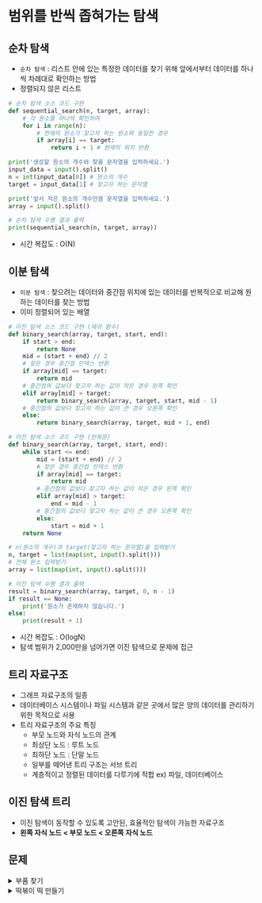 # 범위를 반씩 좁혀가는 탐색

## 순차 탐색

- `순차 탐색` : 리스트 안에 있는 특정한 데이터를 찾기 위해 앞에서부터 데이터를 하나씩 차례대로 확인하는 방법
- 정렬되지 않은 리스트

```python
# 순차 탐색 소스 코드 구현
def sequential_search(n, target, array):
    # 각 원소를 하나씩 확인하며
    for i in range(n):
        # 현재의 원소가 찾고자 하는 원소와 동일한 경우
        if array[i] == target:
            return i + 1 # 현재의 위치 반환

print('생성할 원소의 개수와 찾을 문자열을 입력하세요.')
input_data = input().split() 
n = int(input_data[0]) # 원소의 개수
target = input_data[1] # 찾고자 하는 문자열

print('앞서 적은 원소의 개수만큼 문자열을 입력하세요.')
array = input().split()

# 순차 탐색 수행 결과 출력
print(sequential_search(n, target, array))
```

- 시간 복잡도 : O(N)

## 이분 탐색

- `이분 탐색` : 찾으려는 데이터와 중간점 위치에 있는 데이터를 반복적으로 비교해 원하는 데이터를 찾는 방법
- 이미 정렬되어 있는 배열

```python
# 이진 탐색 소스 코드 구현 (재귀 함수)
def binary_search(array, target, start, end):
    if start > end:
        return None
    mid = (start + end) // 2
    # 찾은 경우 중간점 인덱스 반환
    if array[mid] == target:
        return mid
    # 중간점의 값보다 찾고자 하는 값이 작은 경우 왼쪽 확인
    elif array[mid] > target:
        return binary_search(array, target, start, mid - 1)
    # 중간점의 값보다 찾고자 하는 값이 큰 경우 오른쪽 확인
    else:
        return binary_search(array, target, mid + 1, end)

# 이진 탐색 소스 코드 구현 (반복문)
def binary_search(array, target, start, end):
    while start <= end:
        mid = (start + end) // 2
        # 찾은 경우 중간점 인덱스 반환
        if array[mid] == target:
            return mid
        # 중간점의 값보다 찾고자 하는 값이 작은 경우 왼쪽 확인
        elif array[mid] > target:
            end = mid - 1
        # 중간점의 값보다 찾고자 하는 값이 큰 경우 오른쪽 확인
        else:
            start = mid + 1
    return None

# n(원소의 개수)과 target(찾고자 하는 문자열)을 입력받기
n, target = list(map(int, input().split()))
# 전체 원소 입력받기
array = list(map(int, input().split()))

# 이진 탐색 수행 결과 출력
result = binary_search(array, target, 0, n - 1)
if result == None:
    print('원소가 존재하지 않습니다.')
else:
    print(result + 1)
```

- 시간 복잡도 : O(logN)
- 탐색 범위가 2,000만을 넘어가면 이진 탐색으로 문제에 접근

## 트리 자료구조

- 그래프 자료구조의 일종
- 데이터베이스 시스템이나 파일 시스템과 같은 곳에서 많은 양의 데이터를 관리하기 위한 목적으로 사용
- 트리 자료구조의 주요 특징
  - 부모 노드와 자식 노드의 관계
  - 최상단 노드 : 루트 노드
  - 최하단 노드 : 단말 노드
  - 일부를 떼어낸 트리 구조는 서브 트리
  - 계층적이고 정렬된 데이터를 다루기에 적합 ex) 파일, 데이터베이스

## 이진 탐색 트리

- 이진 탐색이 동작할 수 있도록 고안된, 효율적인 탐색이 가능한 자료구조
- **왼쪽 자식 노드 < 부모 노드 < 오른쪽 자식 노드**

## 문제

<details>
  <summary>부품 찾기</summary>
  <div markdown="1">

Q. 동빈이네 전자 매장에는 부품이 N개 있다. 각 부품은 정수 형태의 고유한 번호가 있다. 어느 날 손님이 M개 종류의 부품을 대향으로 구매하겠다며 당일 날 견적서를 요청했다. 동빈이는 때를 놓치지 않고 손님이 문의한 부품 M개 종류를 모두 확인해서 견적서를 작성해야 한다. 이때 가게 안에 부품이 모두 있는지 확인하는 프로그램을 작성해보자.

`입력 조건` :

- 첫째 줄에 정수 N이 주어진다. (1<=N<=1,000,000)
- 둘째 줄에는 공백으로 구분하여 N개의 정수가 주어진다. 이때 정수는 1보다 크고 1,000,000 이하이다.
- 셋째 줄에는 정수 M이 주어진다. (1<=M<=100,000)
- 넷째 줄에는 공백으로 구분하여 M개의 정수가 주어진다. 이때 정수는 1보다 크고 1,000,000 이하이다.<br>

`출력 조건` :

- 첫째 줄에 공백으로 구분하여 각 부품이 있으면 yes를, 없으면 no를 출력한다.

<문제 해설>

- 이진 탐색, 계수 정렬, 집합을 이용

  </div>
</details>

<details>
  <summary>떡볶이 떡 만들기</summary>
  <div markdown="1">

Q. 오늘 동빈이는 여행 가신 부모님을 대신해서 떡집 일을 하기로 했다. 오늘은 떡볶이 떡을 만드는 날이다. 동빈이네 떡볶이 떡은 재밌게도 떡볶이 떡의 길이가 일정하지 않다. 대신에 한 봉지 안에 들어 가는 떡의 총 길이는 절단기로 잘라서 맞춰준다. 절단기에 높이(H)를 지정하면 줄지어진 떡을 한 번에 절단한다. 높이가 H보다 긴 떡은 H위의 부분이 잘릴 것이고, 낮은 떡은 잘리지 않는다. 손님이 왔을 때 요청한 총 길이가 M일 때 적어도 M만큼의 떡을 얻기 위해 절단기에 설정할 수 있는 높이의 최댓값을 구하는 프로그램을 작성하시오.

`입력 조건` :

- 첫째 줄에 떡의 개수 N과 요청한 떡의 길이 M이 주어진다. (1<=N<=1,000,000, 1<=M<=2,000,000,000)
- 둘째 줄에는 떡의 개별 높이가 주어진다. 떡 높이의 총합은 항상 M 이상이므로, 손님은 필요한 양만큼 떡을 사갈 수 있다. 높이는 10억보다 작거나 같은 양의 정수 또는 0이다.<br>

`출력 조건` :

- 적어도 M만큼의 떡을 집에 가져가기 위해 절단기에 설정할 수 있는 높이의 최댓값을 출력한다.

<문제 해설>

- `파라메트릭 서치` (원하는 조건을 만족하는 가장 알맞은 값을 찾는 문제에 주로 사용) 유형 문제
- 적절한 높이를 찾을 때까지 절단기의 높이 H를 반복해 조정

  </div>
</details>

<br>